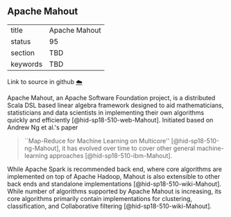 ## Apache Mahout


|          |               |
| -------- | ------------- |
| title    | Apache Mahout |
| status   | 95            |
| section  | TBD           |
| keywords | TBD           |

Link to source in github [:cloud:](https://github.com/cloudmesh/technologies/blob/master/chapters/incomming/abstract-mahout.md)



Apache Mahout, an Apache Software Foundation project, is a distributed
Scala DSL based linear algebra framework designed to aid mathematicians,
statisticians and data scientists in implementing their own algorithms
quickly and efficiently [@hid-sp18-510-web-Mahout]. Initiated based on
Andrew Ng et al.'s paper

> ``Map-Reduce for Machine Learning on
> Multicore'' [@hid-sp18-510-ng-Mahout], it has evolved over time to
> cover other general machine-learning
> approaches [@hid-sp18-510-ibm-Mahout].


While Apache Spark is recommended back end, where core algorithms are
implemented on top of Apache Hadoop, Mahout is also extensible to other
back ends and standalone implementations [@hid-sp18-510-wiki-Mahout].
While number of algorithms supported by Apache Mahout is increasing, its
core algorithms primarily contain implementations for clustering,
classification, and Collaborative filtering [@hid-sp18-510-wiki-Mahout].
